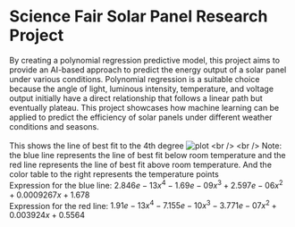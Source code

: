 # Science Fair Solar Panel Research Project

By creating a polynomial regression predictive model, this project aims to provide an AI-based approach to predict the energy output of a solar panel under various conditions. Polynomial regression is a suitable choice because the angle of light, luminous intensity, temperature, and voltage output initially have a direct relationship that follows a linear path but eventually plateau. This project showcases how machine learning can be applied to predict the efficiency of solar panels under different weather conditions and seasons.
<br />
<br />
This shows the line of best fit to the 4th degree
![plot]([https://github.com/Overclocker2077/Solar-Panel-Research-Project/blob/main/Screenshot%202024-11-28%20091100.png](https://github.com/Overclocker2077/Solar-Panel-Research-Project/blob/main/Figure_1_below_at_room_temp.png))
<br />
<br />
Note: the blue line represents the line of best fit below room temperature and the red line represents the line of best fit above room temperature. And the color table to the right represents the temperature points<br />
Expression for the blue line:  $2.846e-13 x^4 - 1.69e-09 x^3 + 2.597e-06 x^2 + 0.0009267 x + 1.678$ <br />
Expression for the red line:  $1.91e-13 x^4 - 7.155e-10 x^3 - 3.771e-07 x^2 + 0.003924 x + 0.5564$<br />

